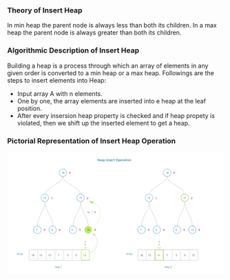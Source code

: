 ### Theory of Insert Heap

In min heap the parent node is always less than both its children. In a max heap the parent node is always greater than both its children.

### Algorithmic Description of Insert Heap


Building a heap is a process through which an array of elements in any given order is converted to a min heap or a max heap.
Followings are the steps to insert elements into Heap:

   - Input array A with n elements.
   - One by one, the array elements are inserted into e heap at the leaf position.
   - After every insersion heap property is checked and if heap propety is violated, then we shift up the inserted element to get a heap.

### Pictorial Representation of Insert Heap Operation 
<img src="images/insert.png"/>

